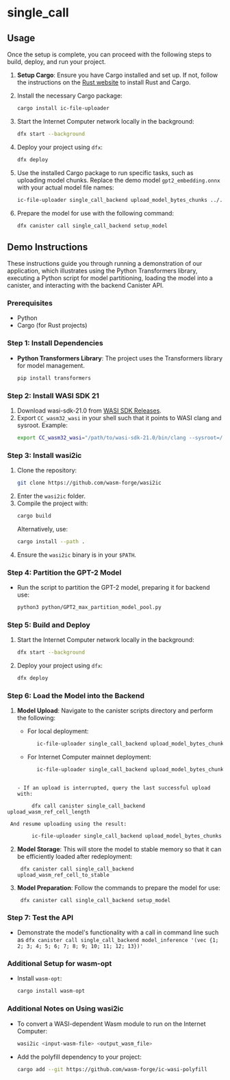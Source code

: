 # single_call

## Usage

Once the setup is complete, you can proceed with the following steps to build, deploy, and run your project.

1. **Setup Cargo**: Ensure you have Cargo installed and set up. If not, follow the instructions on the [Rust website](https://www.rust-lang.org/tools/install) to install Rust and Cargo.

2. Install the necessary Cargo package:
   ```bash
   cargo install ic-file-uploader
   ```

3. Start the Internet Computer network locally in the background:
   ```bash
   dfx start --background
   ```

4. Deploy your project using `dfx`:
   ```bash
   dfx deploy
   ```

5. Use the installed Cargo package to run specific tasks, such as uploading model chunks. Replace the demo model `gpt2_embedding.onnx` with your actual model file names:
   ```bash
   ic-file-uploader single_call_backend upload_model_bytes_chunks ../../../python/onnx_model/gpt2_embedding.onnx
   ```

6. Prepare the model for use with the following command:
   ```bash
   dfx canister call single_call_backend setup_model
   ```
   
## Demo Instructions

These instructions guide you through running a demonstration of our application, which illustrates using the Python Transformers library, executing a Python script for model partitioning, loading the model into a canister, and interacting with the backend Canister API.

### Prerequisites

- Python
- Cargo (for Rust projects)

### Step 1: Install Dependencies

- **Python Transformers Library**: The project uses the Transformers library for model management.
  ```bash
  pip install transformers
  ```

### Step 2: Install WASI SDK 21

1. Download wasi-sdk-21.0 from [WASI SDK Releases](https://github.com/WebAssembly/wasi-sdk/releases/tag/wasi-sdk-21).
2. Export `CC_wasm32_wasi` in your shell such that it points to WASI clang and sysroot. Example:
   ```bash
   export CC_wasm32_wasi="/path/to/wasi-sdk-21.0/bin/clang --sysroot=/path/to/wasi-sdk-21.0/share/wasi-sysroot"
   ```

### Step 3: Install wasi2ic

1. Clone the repository:
   ```bash
   git clone https://github.com/wasm-forge/wasi2ic
   ```
2. Enter the `wasi2ic` folder.
3. Compile the project with:
   ```bash
   cargo build
   ```
   Alternatively, use:
   ```bash
   cargo install --path .
   ```
4. Ensure the `wasi2ic` binary is in your `$PATH`.

### Step 4: Partition the GPT-2 Model

- Run the script to partition the GPT-2 model, preparing it for backend use:
  ```bash
  python3 python/GPT2_max_partition_model_pool.py
  ```


### Step 5: Build and Deploy

1. Start the Internet Computer network locally in the background:
   ```bash
   dfx start --background
   ```
2. Deploy your project using `dfx`:
   ```bash
   dfx deploy
   ```

### Step 6: Load the Model into the Backend

1. **Model Upload**: Navigate to the canister scripts directory and perform the following:

   - For local deployment:
     ```bash
        ic-file-uploader single_call_backend upload_model_bytes_chunks ../../../python/onnx_model/gpt2_embedding.onnx
     ```

   - For Internet Computer mainnet deployment:
     ```bash
        ic-file-uploader single_call_backend upload_model_bytes_chunks ../../../python/onnx_model/gpt2_embedding.onnx --network ic
    ```

   - If an upload is interrupted, query the last successful upload with:
```plaintext
        dfx call canister single_call_backend upload_wasm_ref_cell_length
```
     And resume uploading using the result:
```bash
        ic-file-uploader single_call_backend upload_model_bytes_chunks ../../../python/onnx_model/gpt2_embedding.onnx --offset <result number>
```

2. **Model Storage**: This will store the model to stable memory so that it can be efficiently loaded after redeployment:
   ```plaintext
    dfx canister call single_call_backend upload_wasm_ref_cell_to_stable 
   ```

3. **Model Preparation**: Follow the commands to prepare the model for use:
   ```plaintext
    dfx canister call single_call_backend setup_model
   ```

### Step 7: Test the API

- Demonstrate the model's functionality with a call in command line such as `dfx canister call single_call_backend model_inference '(vec {1; 2; 3; 4; 5; 6; 7; 8; 9; 10; 11; 12; 13})'`

### Additional Setup for wasm-opt

- Install `wasm-opt`:
  ```bash
  cargo install wasm-opt
  ```

### Additional Notes on Using wasi2ic

- To convert a WASI-dependent Wasm module to run on the Internet Computer:
  ```bash
  wasi2ic <input-wasm-file> <output_wasm_file>
  ```
- Add the polyfill dependency to your project:
  ```bash
  cargo add --git https://github.com/wasm-forge/ic-wasi-polyfill
  ```
